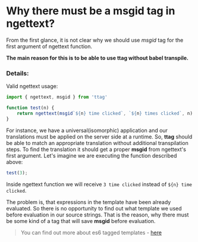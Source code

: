 # Why there must be a msgid tag in ngettext?

From the first glance, it is not clear why we should use *msgid* tag for the first argument of ngettext
function.
 
**The main reason for this is to be able to use ttag without babel transpile.**

### Details:

Valid ngettext usage:

```js
import { ngettext, msgid } from 'ttag'

function test(n) {
    return ngettext(msgid`${n} time clicked`, `${n} times clicked`, n)
}
``` 

For instance, we have a universal(isomorphic) application and our translations must be applied on the server side at a runtime. So, **ttag** should be able to match an appropriate translation without 
additional transpilation steps. To find the translation it should 
get a proper **msgid** from ngettext's first argument. Let's imagine we are executing the function
described above:

```js
test(3);
```

Inside ngettext function we will receive `3 time clicked` instead of `${n} time clicked`.

The problem is, that expressions in the template have been already evaluated. 
So there is no opportunity to find out what template we used before evaluation in our source strings. 
That is the reason, why there must be some kind of a tag that will save **msgid** before evaluation.

> You can find out more about es6 tagged templates - [here](https://developer.mozilla.org/en-US/docs/Web/JavaScript/Reference/Template_literals)


